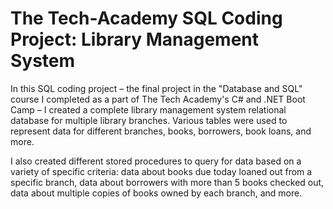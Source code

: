 # The Tech-Academy SQL Coding Project: Library Management System
In this SQL coding project – the final project in the "Database and SQL" course I completed as a part of The Tech Academy's C# and .NET Boot Camp – I created a complete library management system relational database for multiple library branches. Various tables were used to represent data for different branches, books, borrowers, book loans, and more.

I also created different stored procedures to query for data based on a variety of specific criteria: data about books due today loaned out from a specific branch, data about borrowers with more than 5 books checked out, data about multiple copies of books owned by each branch, and more.

